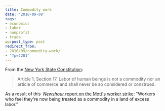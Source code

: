 ```yaml
---
title: Commodity work
date: '2010-09-09'
tags:
- economics
- labor
- nonprofit
- trade
wp:post_type: post
redirect_from:
- 2010/09/commodity-work/
- "?p=2201"
---
```


From the [New York State Constitution](http://www.dos.state.ny.us/info/constitution.htm):

> Article 1, Section 17. Labor of human beings is not a commodity nor an article of commerce and shall never be so considered or construed.

As a result of this  [_Newshour_ report on the Mott's worker strike](http://www.pbs.org/newshour/bb/business/july-dec10/mott_09-06.html): "Workers who feel they're now being treated as a commodity in a land of excess labor."

